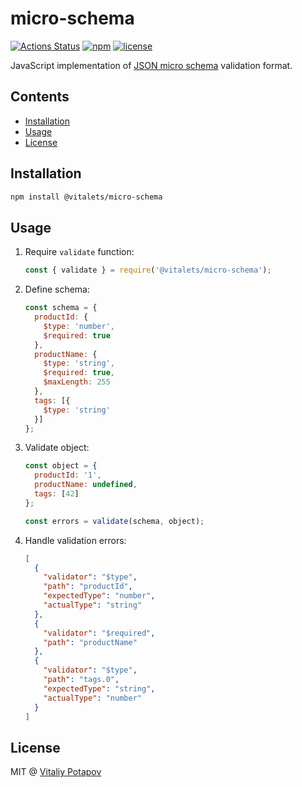 # micro-schema
[![Actions Status](https://github.com/vitalets/micro-schema/workflows/autotests/badge.svg)](https://github.com/vitalets/micro-schema/actions)
[![npm](https://img.shields.io/npm/v/@vitalets/micro-schema.svg)](https://www.npmjs.com/package/@vitalets/micro-schema)
[![license](https://img.shields.io/npm/l/@vitalets/micro-schema.svg)](https://www.npmjs.com/package/@vitalets/micro-schema)

JavaScript implementation of [JSON micro schema](https://github.com/vitalets/json-micro-schema) validation format.

## Contents

<!-- toc -->

- [Installation](#installation)
- [Usage](#usage)
- [License](#license)

<!-- tocstop -->

## Installation
```bash
npm install @vitalets/micro-schema
```

## Usage
1. Require `validate` function:
    ```js
    const { validate } = require('@vitalets/micro-schema');
    ```

2. Define schema:
    ```js
    const schema = {
      productId: {
        $type: 'number',
        $required: true
      },
      productName: {
        $type: 'string',
        $required: true,
        $maxLength: 255
      },
      tags: [{
        $type: 'string'
      }]
    };
    ```

3. Validate object:
    ```js
    const object = {
      productId: '1',
      productName: undefined,
      tags: [42]
    };
    
    const errors = validate(schema, object);
    ```

4. Handle validation errors:
    ```json
    [
      {
        "validator": "$type",
        "path": "productId",
        "expectedType": "number",
        "actualType": "string"
      },
      {
        "validator": "$required",
        "path": "productName"
      },
      {
        "validator": "$type",
        "path": "tags.0",
        "expectedType": "string",
        "actualType": "number"
      }
    ]
    ```
 
## License
MIT @ [Vitaliy Potapov](https://github.com/vitalets)
